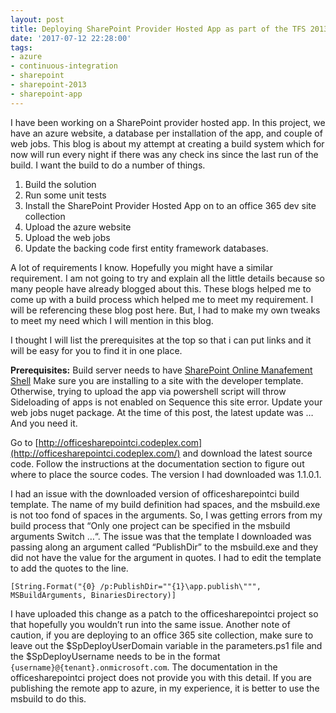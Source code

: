 ```yaml
---
layout: post
title: Deploying SharePoint Provider Hosted App as part of the TFS 2013 Build Process
date: '2017-07-12 22:28:00'
tags:
- azure
- continuous-integration
- sharepoint
- sharepoint-2013
- sharepoint-app
---
```


I have been working on a SharePoint provider hosted app. In this project, we have an azure website, a database per installation of the app, and couple of web jobs. This blog is about my attempt at creating a build system which for now will run every night if there was any check ins since the last run of the build. I want the build to do a number of things.

1. Build the solution
2. Run some unit tests
3. Install the SharePoint Provider Hosted App on to an office 365 dev site collection
4. Upload the azure website
5. Upload the web jobs
6. Update the backing code first entity framework databases.

A lot of requirements I know. Hopefully you might have a similar requirement. I am not going to try and explain all the little details because so many people have already blogged about this. These blogs helped me to come up with a build process which helped me to meet my requirement. I will be referencing these blog post here. But, I had to make my own tweaks to meet my need which I will mention in this blog.

I thought I will list the prerequisites at the top so that i can put links and it will be easy for you to find it in one place.

**Prerequisites:** Build server needs to have [SharePoint Online Manafement Shell](http://www.microsoft.com/en-gb/download/details.aspx?id=35588) Make sure you are installing to a site with the developer template. Otherwise, trying to upload the app via powershell script will throw Sideloading of apps is not enabled on Sequence this site error. Update your web jobs nuget package. At the time of this post, the latest update was … And you need it.

Go to [http://officesharepointci.codeplex.com](http://officesharepointci.codeplex.com/) and download the latest source code. Follow the instructions at the documentation section to figure out where to place the source codes. The version I had downloaded was 1.1.0.1.

I had an issue with the downloaded version of officesharepointci build template. The name of my build definition had spaces, and the msbuild.exe is not too fond of spaces in the arguments. So, I was getting errors from my build process that “Only one project can be specified in the msbuild arguments Switch …“. The issue was that the template I downloaded was passing along an argument called “PublishDir” to the msbuild.exe and they did not have the value for the argument in quotes. I had to edit the template to add the quotes to the line.

    [String.Format("{0} /p:PublishDir=""{1}\app.publish\""", MSBuildArguments, BinariesDirectory)]

I have uploaded this change as a patch to the officesharepointci project so that hopefully you wouldn’t run into the same issue. Another note of caution, if you are deploying to an office 365 site collection, make sure to leave out the $SpDeployUserDomain variable in the parameters.ps1 file and the $SpDeployUsername needs to be in the format `{username}@{tenant}.onmicrosoft.com`. The documentation in the officesharepointci project does not provide you with this detail. If you are publishing the remote app to azure, in my experience, it is better to use the msbuild to do this.

